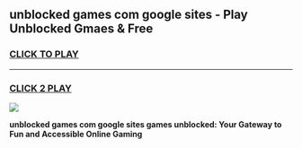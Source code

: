 
## unblocked games com google sites - Play Unblocked Gmaes & Free
<h3>
<a href="https://news.freeplayer.one?title=unblocked_games_com_google_sites&ref=16F">CLICK TO PLAY</a></h3>
<hr>

<h3>
<a href="https://news.freeplayer.one?title=unblocked_games_com_google_sites&ref=16F">CLICK 2 PLAY</a>
  
</h3>

<a href="https://news.freeplayer.one?title=unblocked_games_com_google_sites&ref=16F/"><img src="https://clearcache.store/games.png"></a>


**unblocked games com google sites games unblocked: Your Gateway to Fun and Accessible Online Gaming**
